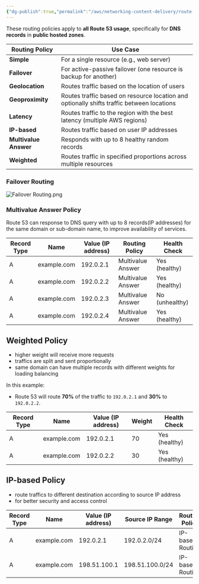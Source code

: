 ```yaml
---
{"dg-publish":true,"permalink":"/aws/networking-content-delivery/route-53/atomic-elements/routing-policy/"}
---
```


These routing policies apply to **all Route 53 usage**, specifically for **DNS records** in **public hosted zones**.

| **Routing Policy**    | **Use Case**                                                                              |
| --------------------- | ----------------------------------------------------------------------------------------- |
| **Simple**            | For a single resource (e.g., web server)                                                  |
| **Failover**          | For active-passive failover (one resource is backup for another)                          |
| **Geolocation**       | Routes traffic based on the location of users                                             |
| **Geoproximity**      | Routes traffic based on resource location and optionally shifts traffic between locations |
| **Latency**           | Routes traffic to the region with the best latency (multiple AWS regions)                 |
| **IP-based**          | Routes traffic based on user IP addresses                                                 |
| **Multivalue Answer** | Responds with up to 8 healthy random records                                              |
| **Weighted**          | Routes traffic in specified proportions across multiple resources                         |

### Failover Routing
![Failover Routing.png](/img/user/aws/Networking-Content-Delivery/Route%2053/excalidraw/Failover%20Routing.png)

### Multivalue Answer Policy
Route 53 can response to DNS query with up to 8 records(IP addresses) for the same domain or sub-domain name, to improve availability of services.

| **Record Type** | **Name**     | **Value (IP address)** | **Routing Policy**        | **Health Check**       |
|-----------------|--------------|------------------------|---------------------------|------------------------|
| A               | example.com  | 192.0.2.1              | Multivalue Answer         | Yes (healthy)          |
| A               | example.com  | 192.0.2.2              | Multivalue Answer         | Yes (healthy)          |
| A               | example.com  | 192.0.2.3              | Multivalue Answer         | No (unhealthy)         |
| A               | example.com  | 192.0.2.4              | Multivalue Answer         | Yes (healthy)          |

## Weighted Policy
- higher weight will receive more requests
- traffics are split and sent proportionally 
- same domain can have multiple records with different weights for loading balancing

In this example:
- Route 53 will route **70%** of the traffic to `192.0.2.1` and **30%** to `192.0.2.2`.

| **Record Type** | **Name**    | **Value (IP address)** | **Weight** | **Health Check** |
| --------------- | ----------- | ---------------------- | ---------- | ---------------- |
| A               | example.com | 192.0.2.1              | 70         | Yes (healthy)    |
| A               | example.com | 192.0.2.2              | 30         | Yes (healthy)    |


## IP-based Policy
- route traffics to different destination according to source IP address
- for better security and access control

| **Record Type** | **Name**    | **Value (IP address)** | **Source IP Range** | **Routing Policy** |
| --------------- | ----------- | ---------------------- | ------------------- | ------------------ |
| A               | example.com | 192.0.2.1              | 192.0.2.0/24        | IP-based Routing   |
| A               | example.com | 198.51.100.1           | 198.51.100.0/24     | IP-based Routing   |
